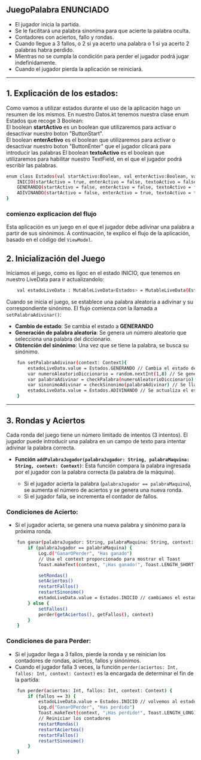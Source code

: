 ## JuegoPalabra ENUNCIADO
-  El jugador inicia la partida.
-  Se le facilitará una palabra sinonima para que acierte la palabra oculta.
-  Contadores con aciertos, fallo y rondas.
-  Cuando llegue a 3 fallos, o 2 si ya acerto una palabra o 1 si ya acerto 2 palabras habra perdido.
-  Mientras no se cumpla la condición para perder el jugador podrá jugar indefinidamente.
-  Cuando el jugador pierda la aplicación se reiniciará.

-----------------------------------------------------
## 1. Explicación de los estados:  
Como vamos a utilizar estados durante el uso de la aplicación hago un resumen de los mismos. En nuestro Datos.kt tenemos nuestra clase enum Estados que recoge 3 Boolean:  
El boolean **startActivo** es un boolean que utilizaremos para activar o desactivar nuestro boton "ButtonStart".  
El boolean **enterActivo** es el boolean que utilizaremos para activar o desactivar nuestro boton "ButtonEnter" que el jugador clicará para introducir las palabras
El boolean **textoActivo** es el boolean que utilizaremos para habilitar nuestro TextField, en el que el jugador podrá escribir las palabras.
```bash
enum class Estados(val startActivo:Boolean, val enterActivo:Boolean, val textoActivo:Boolean) {
    INICIO(startActivo = true, enterActivo = false, textoActivo = false), // estado inicial y entre rondas
    GENERANDO(startActivo = false, enterActivo = false, textoActivo = false), // estado para cuando se esten llevando las operacion de setPalabraAdivinar
    ADIVINANDO(startActivo = false, enterActivo = true, textoActivo = true) // estado en el que el jugador esta introduciendo su palabra
}
```



### comienzo explicacion del flujo

Esta aplicación es un juego en el que el jugador debe adivinar una palabra a partir de sus sinónimos. A continuación, te explico el flujo de la aplicación, basado en el código del `ViewModel`.  

## 2. **Inicialización del Juego**  
Iniciamos el juego, como es lígoc en el estado INICIO, que tenemos en nuestro LiveData para ir actualizandolo:
```bash
    val estadoLiveData : MutableLiveData<Estados> = MutableLiveData(Estados.INICIO)
```
Cuando se inicia el juego, se establece una palabra aleatoria a adivinar y su correspondiente sinónimo. El flujo comienza con la llamada a `setPalabraAdivinar()`:  
- **Cambio de estado**: Se cambia el estado a **GENERANDO**
- **Generación de palabra aleatoria**: Se genera un número aleatorio que selecciona una palabra del diccionario.
- **Obtención del sinónimo**: Una vez que se tiene la palabra, se busca su sinónimo.
```bash
    fun setPalabraAdivinar(context: Context){
        estadoLiveData.value = Estados.GENERANDO // Cambia el estado del juego a GENERANDO
        var numeroAleatorioDiccionario = random.nextInt(1,8) // Se genera un número aleatorio entre 1 y 7 (inclusive)
        var palabraAdivinar = checkPalabra(numeroAleatorioDiccionario) // Se recoge el numero aleatorio en palabraAdivinar() y se emplea en checkPalabra para buscar en el diccionario la palabra.
        var sinonimoAdivinar = checkSinonimo(palabraAdivinar) // Se llama a la funcion checkSinonimo() para buscar la palabra sinonimo correspondiente
        estadoLiveData.value = Estados.ADIVINANDO // Se actualiza el estado a ADIVINANDO
    }
```
----------------------------------------------------
## 3. **Rondas y Aciertos**

Cada ronda del juego tiene un número limitado de intentos (3 intentos). El jugador puede introducir una palabra en un campo de texto para intentar adivinar la palabra correcta.

- **Función `addPalabraJugador(palabraJugador: String, palabraMaquina: String, context: Context)`**: Esta función compara la palabra ingresada por el jugador con la palabra correcta (la palabra de la máquina).
  
  - Si el jugador acierta la palabra (`palabraJugador == palabraMaquina`), se aumenta el número de aciertos y se genera una nueva ronda.
  - Si el jugador falla, se incrementa el contador de fallos.
  
### Condiciones de Acierto:  
- Si el jugador acierta, se genera una nueva palabra y sinónimo para la próxima ronda.
```bash
    fun ganar(palabraJugador: String, palabraMaquina: String, context: Context) {
        if (palabraJugador == palabraMaquina) {
            Log.d("GanarOPerder", "Has ganado")
            // Usa el context proporcionado para mostrar el Toast
            Toast.makeText(context, "¡Has ganado!", Toast.LENGTH_SHORT).show() // mostramos toast informativo

            setRondas()
            setAciertos()
            restartFallos()
            restartSinonimo()
            estadoLiveData.value = Estados.INICIO // cambiamos el estado a inicio
        } else {
            setFallos()
            perder(getAciertos(), getFallos(), context)
        }
    }
```  
### Condiciones de para Perder:
- Si el jugador llega a 3 fallos, pierde la ronda y se reinician los contadores de rondas, aciertos, fallos y sinónimos. 
- Cuando el jugador falla 3 veces, la función `perder(aciertos: Int, fallos: Int, context: Context)` es la encargada de determinar el fin de la partida:  
```bash
    fun perder(aciertos: Int, fallos: Int, context: Context) {
        if (fallos == 3) {
            estadoLiveData.value = Estados.INICIO // volvemos al estado INICIO
            Log.d("GanarOPerder", "Has perdido")
            Toast.makeText(context, "¡Has perdido!", Toast.LENGTH_LONG).show() // Mostramos un toast informativo
            // Reiniciar los contadores
            restartRondas()
            restartAciertos()
            restartFallos()
            restartSinonimo()
        }
    }
```

